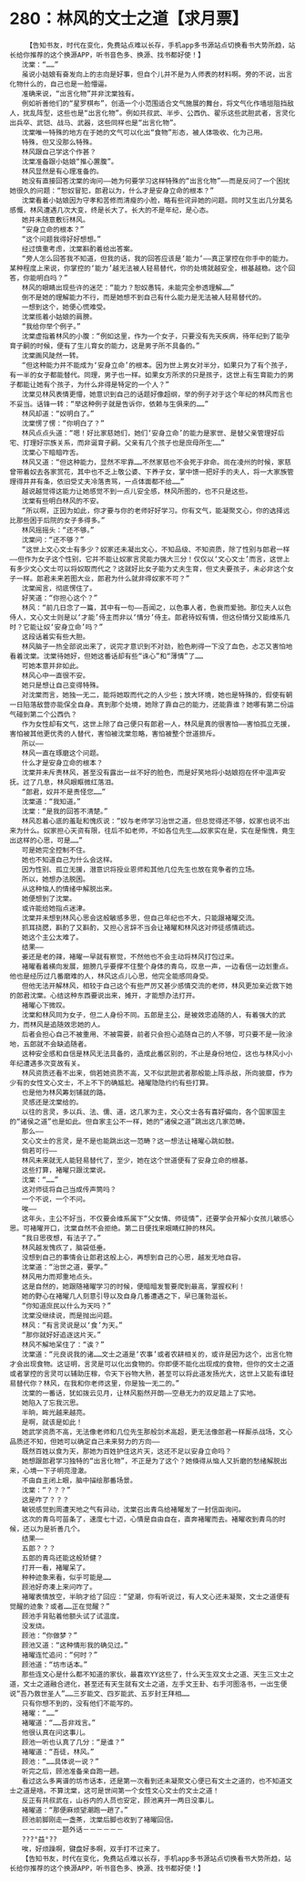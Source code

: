 # 280：林风的文士之道【求月票】
        【告知书友，时代在变化，免费站点难以长存，手机app多书源站点切换看书大势所趋，站长给你推荐的这个换源APP，听书音色多、换源、找书都好使！】
       沈棠：“……”
       虽说小姑娘有奋发向上的志向是好事，但自个儿并不是为人师表的材料啊。旁的不说，出言化物什么的，自己也是一脸懵逼。
       准确来说，“出言化物”并非沈棠独有。
       例如祈善他们的“星罗棋布”，创造一个小范围适合文气施展的舞台，将文气化作墙垣阻挡敌人，扰乱阵型，这些也是“出言化物”。例如共叔武、半步、公西仇、翟乐这些武胆武者，言灵化出兵卒、武铠、战马、武器，这些同样也是“出言化物”。
       沈棠唯一特殊的地方在于她的文气可以化出“食物”形态，被人体吸收、化为己用。
       特殊，但又没那么特殊。
       林风跟自己学这个作甚？
       沈棠准备跟小姑娘“推心置腹”。
       林风显然是有心理准备的。
       她没有直接回答沈棠的询问——她为何要学习这样特殊的“出言化物”——而是反问了一个困扰她很久的问题：“恕奴冒犯，郎君以为，什么才是安身立命的根本？”
       沈棠看着小姑娘因为守孝和苦修而清瘦的小脸，略有些诧异她的问题。同时又生出几分莫名感慨，林风遭遇几次大变，终是长大了。长大的不是年纪，是心态。
       她并未随意敷衍林风。
       “安身立命的根本？”
       “这个问题我得好好想想。”
       经过慎重考虑，沈棠斟酌着给出答案。
       “旁人怎么回答我不知道，但我的话，我的回答应该是‘能力’——真正掌控在你手中的能力。某种程度上来说，你掌控的‘能力’越无法被人轻易替代，你的处境就越安全，根基越稳。这个回答，你能明白吗？”
       林风的眼睛出现些许的迷茫：“能力？恕奴愚钝，未能完全参透理解……”
       倒不是她的理解能力不行，而是她想不到自己有什么能力是无法被人轻易替代的。
       一想到这个，她便心慌难受。
       沈棠揽着小姑娘的肩膀。
       “我给你举个例子。”
       沈棠虚指着林风的小腹：“例如这里，作为一个女子，只要没有先天疾病，待年纪到了能孕育子嗣的时候，便有了生儿育女的能力，这是男子所不具备的。”
       沈棠画风陡然一转。
       “但这种能力并不能成为‘安身立命’的根本。因为世上男女对半分，如果只为了有个孩子，有一半的女子都能替代。同理，男子也一样。如果女方所求的只是孩子，这世上有生育能力的男子都能让她有个孩子，为什么非得是特定的一个人？”
       沈棠见林风表情更懵，她意识到自己的话题好像超纲，举的例子对于这个年纪的林风而言也不妥当。话锋一转：“举这种例子就是告诉你，依赖与生俱来的……”
       林风却道：“奴明白了。”
       沈棠愣了愣：“你明白了？”
       林风点点头道：“嗯！好比家慈她们，她们‘安身立命’的能力是家世、是替父亲管理好后宅、打理好宗族关系，而非诞育子嗣。父亲有几个孩子也是庶母所生……”
       沈棠心下暗暗咋舌。
       林风又道：“但这种能力，显然不牢靠……不然家慈也不会死于非命。尚在凌州的时候，家慈曾带着奴去各家赏花，其中也不乏上敬公婆、下养子女，掌中馈一把好手的夫人，将一大家族管理得井井有条，依旧受丈夫冷落责骂，一点体面都不给……”
       越说越觉得这能力让她感觉不到一点儿安全感，林风所图的，也不只是这些。
       沈棠有些明白林风的不安。
       “所以啊，正因为如此，你才要与你的老师好好学习。你有文气，能凝聚文心，你的选择远比那些困于后院的女子多得多。”
       林风摇摇头：“还不够。”
       沈棠问：“还不够？”
       “这世上文心文士有多少？奴家还未凝出文心，不知品级、不知资质，除了性别与郎君一样——但作为女子这个性别，它并不能让奴家言灵能力强大三分！仅仅以‘文心文士’而言，这世上有多少文心文士可以将奴取而代之？这就好比女子能为丈夫生育，但丈夫要孩子，未必非这个女子一样。郎君未来若图大业，郎君为什么就非得奴家不可？”
       沈棠闻言，彻底愣住了。
       好笑道：“你担心这个？”
       林风：“前几日念了一篇，其中有一句——吾闻之，以色事人者，色衰而爱驰。那位夫人以色侍人，文心文士则是以‘才能’侍主而非以‘情分’侍主。郎君待奴有情，但这份情分又能维系几时？它能让奴‘安身立命’吗？”
       这段话着实有些大胆。
       林风脑子一热全部说出来了，说完才意识到不对劲，脸色刷得一下没了血色，忐忑又害怕地看着沈棠。沈棠待她好，但她这番话却有些“诛心”和“薄情”了……
       可她本意并非如此。
       林风心中一直很不安。
       她只是想让自己变得特殊。
       对沈棠而言，她独一无二，能将她取而代之的人少些；放大环境，她也是特殊的，假使有朝一日陷落敌营亦能保全自身。真到那个处境，她除了靠自己的能力，还能靠谁？她哪有第二份运气碰到第二个公西仇？
       作为女性却有文气，这世上除了自己便只有郎君一人，林风是真的很害怕——害怕孤立无援，害怕被其他更优秀的人替代，害怕被沈棠忽略，害怕被整个世道排斥。
       所以——
       林风一直在琢磨这个问题。
       什么才是安身立命的根本？
       沈棠并未斥责林风，甚至没有露出一丝不好的脸色，而是好笑地将小姑娘抱在怀中温声安抚。过了几息，林风眼眶微红落泪。
       “郎君，奴并不是责怪您……”
       沈棠道：“我知道。”
       沈棠：“是我的回答不清楚。”
       林风忍着心底的羞耻和愧疚说：“奴与老师学习治世之道，但总觉得还不够，奴家也说不出来为什么。奴家担心天资有限，往后不如老师，不如各位先生……奴家实在是，实在是惭愧，竟生出这样的心思，可是……”
       可是她完全控制不住。
       她也不知道自己为什么会这样。
       因为性别、孤立无援，潜意识将授业恩师和其他几位先生也放在竞争者的立场。
       所以，她想办法脱困。
       从这种恼人的情绪中解脱出来。
       她便想到了沈棠。
       或许能给她指点迷津。
       沈棠并未想到林风心思会这般敏感多思，但自己年纪也不大，只能跟褚曜交流。
       抓耳挠腮，斟酌了又斟酌，又担心言辞不当会让褚曜和林风这对师徒感情疏远。
       她这个主公太难了。
       结果——
       姜还是老的辣，褚曜一早就有察觉，不然他也不会主动将林风打包过来。
       褚曜看着横向发展，翅膀几乎要撑不住整个身体的青鸟，叹息一声，一边看信一边划重点。他也是经历过几番磨难的人，林风这点儿心思，他完全能感同身受。
       但他无法开解林风，相较于自己这个有些严厉又甚少感情交流的老师，林风更加亲近救下她的郎君沈棠。心结这种东西要说出来，摊开，才能想办法打开。
       褚曜心下微叹。
       沈棠和林风同为女子，但二人身份不同。五郎是主公，是被效忠追随的人，有着强大的武力，而林风是追随效忠她的人。
       后者会担心自己不被重用、不被需要，前者只会担心追随自己的人不够，可只要不是一败涂地，五郎就不会缺追随者。
       这种安全感和自信是林风无法具备的，造成此番区别的，不止是身份地位，这也与林风小小年纪遭遇多次变故有关。
       林风资质还看不出来，倘若她资质不高，又不似武胆武者那般能上阵杀敌，所向披靡，作为少有的女性文心文士，不上不下的确尴尬。褚曜隐隐约约有些打算。
       也是他为林风筹划铺就的路。
       灵感还是沈棠给的。
       以往的言灵，多以兵、法、儒、道，这几家为主，文心文士各有喜好偏向，各个国家国主的“诸侯之道”也是如此。但自家主公不一样，她的“诸侯之道”跳出这几家范畴。
       那么——
       文心文士的言灵，是不是也能跳出这一范畴？这一想法让褚曜心跳如鼓。
       倘若可行——
       林风未来就无人能轻易替代了，至少，她在这个世道便有了安身立命的根基。
       这些打算，褚曜只跟沈棠说。
       沈棠：“……”
       这对师徒将自己当成传声筒吗？
       一个不说，一个不问。
       唉——
       这年头，主公不好当，不仅要会维系属下“父女情、师徒情”，还要学会开解小女孩儿敏感心思。可褚曜开口，沈棠自然不会拒绝。第二日便找来眼睛红肿的林风。
       “我日思夜想，有法子了。”
       林风越发愧疚了，脑袋低垂。
       没想到自己的事情会让郎君这般上心，再想到自己的心思，越发无地自容。
       沈棠道：“治世之道，要学。”
       林风用力而郑重地点头。
       这是自然的，她跟随褚曜学习的时候，便暗暗发誓要爬到最高，掌握权利！
       她的野心在褚曜几人刻意引导以及自身几番遭遇之下，早已蓬勃滋长。
       “你知道庶民以什么为天吗？”
       沈棠没继续说，而是抛出问题。
       林风：“有言灵说是以‘食’为天。”
       “那你就好好追逐这片天。”
       林风不解地呆住了：“诶？”
       沈棠道：“元良说我的诸……文士之道是‘农事’或者农耕相关的，或许是因为这个，出言化物才会出现食物。这证明，言灵是可以化出食物的。你即便不能化出现成的食物，但你的文士之道或者掌控的言灵可以辅助庄稼，令天下谷物大熟，甚至可以将此道发扬光大，这世上又能有谁轻易替代你？林风，在我和你老师这里，你是独一无二的。”
       沈棠的一番话，犹如拨云见月，让林风豁然开朗——空悬无力的双足踏上了实地。
       她陷入了忘我沉思。
       半晌，眸光越来越亮。
       是啊，就该是如此！
       她武学资质不高，无法像老师和几位先生那般剑术高超，更无法像郎君一样厮杀战场，文心品质还不知，但她可以确定自己未来努力的方向——
       既然百姓以食为天，那她为百姓护住这片天，这还不足以安身立命吗？
       她想跟郎君学习独特的“出言化物”，不正是为了这个？她倏得从恼人又折磨的愁绪解脱出来，心境一下子明亮澄澈。
       不由自主闭上眼，脑中描绘那番场景。
       沈棠：“？？？”
       这是咋了？？？
       敏锐感觉到周遭天地之气有异动，沈棠召出青鸟给褚曜发了一封信函询问。
       这次的青鸟可苗条了，速度七十迈，心情是自由自在，直奔褚曜而去。褚曜收到青鸟的时候，还以为是祈善几个。
       结果——
       五郎？？？
       五郎的青鸟还能这般矫健？
       打开一看，褚曜呆了。
       种种迹象来看，似乎可能是……
       顾池好奇凑上来问咋了。
       褚曜表情放空，半晌才给了回应：“望潮，你有听说过，有人文心还未凝聚，文士之道便有觉醒的迹象？或者……正在觉醒？”
       顾池手背贴着他额头试了试温度。
       没发烧。
       顾池：“你做梦？”
       顾池又道：“这种情形我的确见过。”
       褚曜连忙追问：“何时？”
       顾池道：“坊市话本。”
       那些连文心是什么都不知道的家伙，最喜欢YY这些了，什么天生双文士之道、天生三文士之道，文士之道融合进化，甚至还有天生就有文士之道，左手文王卦、右手河图洛书，一出生便说“吾乃救世圣人”……三岁能文、四岁能武、五岁封王拜相……
       只有你想不到的，没有他们不能写的。
       褚曜：“……”
       褚曜道：“……吾非戏言。”
       他很认真在问这事儿。
       顾池一听也认真了几分：“是谁？”
       褚曜道：“吾徒，林风。”
       顾池：“……具体说一说？”
       听完之后，顾池准备亲自跑一趟。
       看过这么多离谱的坊市话本，还是第一次看到还未凝聚文心便已有文士之道的，也不知道文士之道是啥。不算沈棠，这可是世间第一个女性文心文士的文士之道！
       反正有共叔武在，山谷内的人员也安定，顾池离开一两日没事儿。
       褚曜道：“那便麻烦望潮跑一趟了。”
       顾池前脚刚走一盏茶，沈棠后脚也收到了褚曜回信。
       －－－－－－题外话－－－－－－
       ???°益°??
       唉，好烦躁啊，键盘好多啊，双手打不过来了。
       【告知书友，时代在变化，免费站点难以长存，手机app多书源站点切换看书大势所趋，站长给你推荐的这个换源APP，听书音色多、换源、找书都好使！】